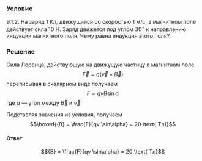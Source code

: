 ###  Условие 

$9.1.2.$ На заряд $1$ Кл, движущийся со скоростью $1 \text{ м/с}$, в магнитном поле действует сила $10$ Н. Заряд движется под углом $30^{\circ}$ к направлению индукции магнитного поля. Чему равна индукция этого поля? 

### Решение

Сила Лоренца, действующую на движущую частицу в магнитном поле $$\vec{F} = q(\vec{v}\times \vec{B}) $$ переписывая в скалярном виде получаем $$F = qvB\sin\alpha$$ где $\alpha$ — угол между $\vec{B}$ и $\vec{v}$ 

Подставляя значения из условия, получаем $$\boxed{{B} = \frac{F}{qv \sin\alpha} = 20 \text{ Тл}}$$ 

#### Ответ

$${B} = \frac{F}{qv \sin\alpha} = 20 \text{ Тл}$$ 
